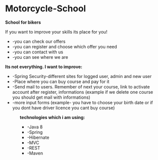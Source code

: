 # Motorcycle-School

<b>School for bikers</b> <br>

If you want to improve your skills its place for you! <br>
<ul>
<li>-you can check our offers <br></li>
<li>-you can register and choose which offer you need <br></li>
<li>-you can contact with us <br></li>
<li>-you can see where we are</li>
</ul>
<b>Its not everything. I want to improve:</b>
<ul>
<li>-Spring Security-different sites for logged user, admin and new user <br></li>
<li>-Place where you can buy course and pay for it <br></li>
<li>-Send mail to users. Remember of next your course, link to activate account after register, informations (example if we delete one course you should get mail with informations) <br></li>
<li>-more input forms (example- you have to choose your birth date or if you dont have driver licence you cant buy course) <br></li>
<ul>

<b>technologies which i am using: <br></b>
<ul>
<li>-Java 8 <br></li>
<li>-Spring <br></li>
<li>-Hibernate <br></li>
<li>-MVC <br></li>
<li>-REST <br></li>
<li>-Maven</li>
  
  </ul>
